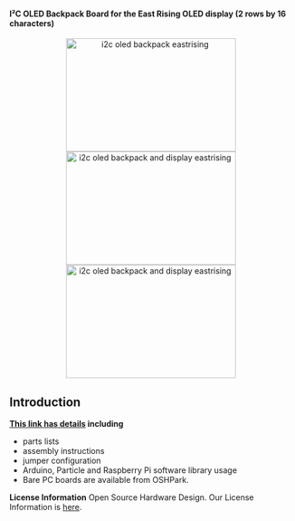 #### I²C OLED Backpack Board for the East Rising OLED display (2 rows by 16 characters)

<div style="text-align: center;">
<div style="display: inline-block; margin-right: 5px;">
<img src="https://www.dcity.org/dcity/wp-content/uploads/projects/i2c-oled-backpack-eastrising/i2c-oled-backpack-eastrising.jpg" alt="i2c oled backpack eastrising" width="300" height="200" />
</div>
<div style="display: inline-block; margin-right: 5px;">
<img src="https://www.dcity.org/dcity/wp-content/uploads/projects/i2c-oled-backpack-eastrising/i2c-oled-backpack-on-eastrising.jpg" alt="i2c oled backpack and display eastrising" width="300" height="200" />
</div>
<div style="display: inline-block; margin-right: 5px;">
<img src="https://www.dcity.org/dcity/wp-content/uploads/projects/i2c-oled-backpack-eastrising/eastrising-seeeduino.jpg" alt="i2c oled backpack and display eastrising" width="300" height="200" />
</div>
</div>

Introduction
-------------------


**[This link has details](https://www.dcity.org/portfolio/i2c-oled-backpack-board-eastrising) including**
* parts lists
* assembly instructions
* jumper configuration
* Arduino, Particle and Raspberry Pi software library usage
* Bare PC boards are available from OSHPark.

**License Information**
Open Source Hardware Design. Our License Information is [here](https://www.dcity.org/license-information/).

